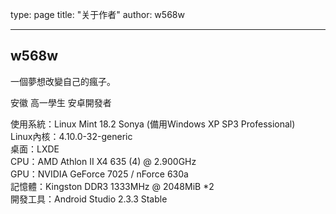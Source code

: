 ﻿type: page
title: "关于作者"
author: w568w

---

## w568w

一個夢想改變自己的瘋子。  

安徽 高一學生 安卓開發者  

使用系統：Linux Mint 18.2 Sonya (備用Windows XP SP3 Professional)  
Linux內核：4.10.0-32-generic  
桌面：LXDE  
CPU：AMD Athlon II X4 635 (4) @ 2.900GHz  
GPU：NVIDIA GeForce 7025 / nForce 630a  
記憶體：Kingston DDR3 1333MHz @ 2048MiB *2  
開發工具：Android Studio 2.3.3 Stable  
